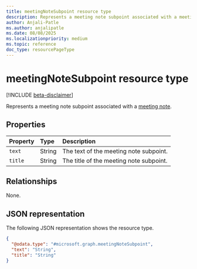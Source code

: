 ```yaml
---
title: meetingNoteSubpoint resource type
description: Represents a meeting note subpoint associated with a meetingNote.
author: Anjali-Patle
ms.author: anjalipatle
ms.date: 08/08/2025
ms.localizationpriority: medium
ms.topic: reference
doc_type: resourcePageType
---
```


# meetingNoteSubpoint resource type

<!-- cSpell:ignore Anjali-Patle anjalipatle -->

[!INCLUDE [beta-disclaimer](../../../includes/beta-disclaimer.md)]

Represents a meeting note subpoint associated with a [meeting note](meetingnote.md).

## Properties

| Property | Type   | Description                             |
|:---------|:-------|:----------------------------------------|
| `text`   | String | The text of the meeting note subpoint.  |
| `title`  | String | The title of the meeting note subpoint. |

## Relationships

None.

## JSON representation

The following JSON representation shows the resource type.

``` json
{
  "@odata.type": "#microsoft.graph.meetingNoteSubpoint",
  "text": "String",
  "title": "String"
}
```
